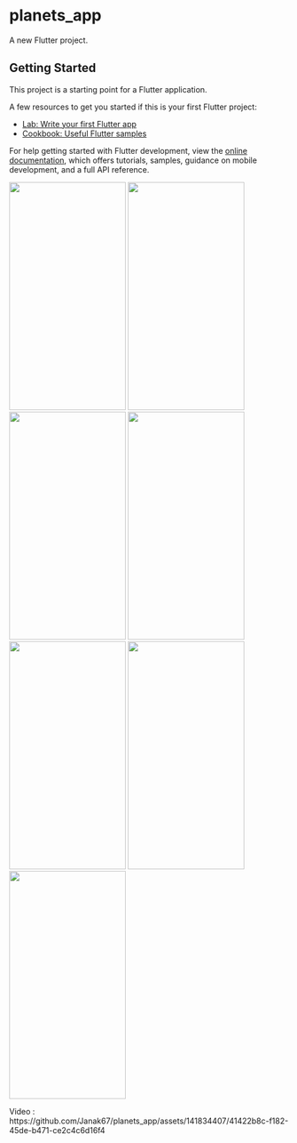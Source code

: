 # planets_app

A new Flutter project.

## Getting Started

This project is a starting point for a Flutter application.

A few resources to get you started if this is your first Flutter project:

- [Lab: Write your first Flutter app](https://docs.flutter.dev/get-started/codelab)
- [Cookbook: Useful Flutter samples](https://docs.flutter.dev/cookbook)

For help getting started with Flutter development, view the
[online documentation](https://docs.flutter.dev/), which offers tutorials,
samples, guidance on mobile development, and a full API reference.
<p>
  <img src = "https://github.com/Janak67/planets_app/assets/141834407/8dd7f0c3-65ad-441a-b721-55c5839bb333" height="410" width="210">
  <img src = "https://github.com/Janak67/planets_app/assets/141834407/4b3c7d9b-e179-4635-8e61-05f1de72fc5b" height="410" width="210">
  <img src = "https://github.com/Janak67/planets_app/assets/141834407/77085f34-969c-445c-937e-2b8a01d81f3c" height="410" width="210">
  <img src = "https://github.com/Janak67/planets_app/assets/141834407/7154371c-4096-4ba2-bb9b-3ac6142a0f12" height="410" width="210">
  <img src = "https://github.com/Janak67/planets_app/assets/141834407/cd176723-3c3a-483a-be4b-07dd1a055da7" height="410" width="210">
  <img src = "https://github.com/Janak67/planets_app/assets/141834407/72a1b9f0-f8e5-444a-a50d-0126eb55aff9" height="410" width="210">
  <img src = "https://github.com/Janak67/planets_app/assets/141834407/c6d9dd17-4e39-4abf-9c9b-6da6367c4b22" height="410" width="210">
</p>
Video : 
https://github.com/Janak67/planets_app/assets/141834407/41422b8c-f182-45de-b471-ce2c4c6d16f4
